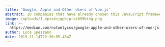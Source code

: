 ```yaml
---
title: 'Google, Apple and Other Users of Vue.js'
abstract: 10 companies that have already chosen this JavaScript framework
image: /uploads/1_vpzx4sjqpbjprai899btbg.png
link: >-
  https://medium.com/notonlycss/google-apple-and-other-users-of-vue-js-e4505359e5d5?source=friends_link&sk=17f4c18a6fda88a753a653c11004b349
author: Luca Spezzano
date: 2019-11-14T22:30:05.404Z
---
```


